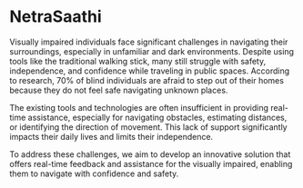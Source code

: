 # NetraSaathi
Visually impaired individuals face significant challenges in navigating their surroundings, especially in unfamiliar and dark environments. Despite using tools like the traditional walking stick, many still struggle with safety, independence, and confidence while traveling in public spaces. According to research, 70% of blind individuals are afraid to step out of their homes because they do not feel safe navigating unknown places.

The existing tools and technologies are often insufficient in providing real-time assistance, especially for navigating obstacles, estimating distances, or identifying the direction of movement. This lack of support significantly impacts their daily lives and limits their independence.

To address these challenges, we aim to develop an innovative solution that offers real-time feedback and assistance for the visually impaired, enabling them to navigate with confidence and safety.
